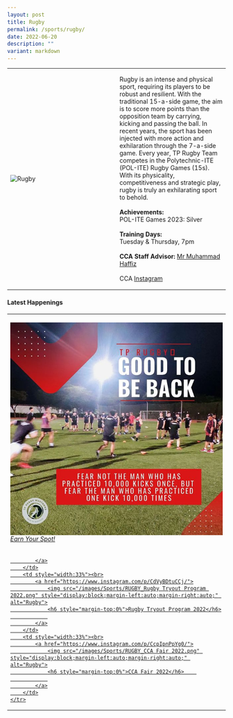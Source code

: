 ```yaml
---
layout: post
title: Rugby
permalink: /sports/rugby/
date: 2022-06-20
description: ""
variant: markdown
---
```

<table>
    <tbody><tr>
        <td style="width:50%"><img src="https://hosting.photobucket.com/images/i/tracyng81/Rugby.jpg?width=320&amp;height=320&amp;fit=bounds" style="display:block;margin-left:auto;margin-right:auto;" alt="Rugby"></td>
        <td>
            <p>
                Rugby is an intense and physical sport, requiring its players to be robust and resilient. With the traditional 15-a-side game, the aim is to score more points than the opposition team by carrying, kicking and passing the ball. In recent years, the sport has been injected with more action and exhilaration through the 7-a-side game. Every year, TP Rugby Team competes in the Polytechnic-ITE (POL-ITE) Rugby Games (15s). With its physicality, competitiveness and strategic play, rugby is truly an exhilarating sport to behold.<br>
                <br>
                <b>Achievements:</b><br>
                POL-ITE Games 2023: Silver<br>
                <br>
                <b>Training Days:</b><br>
                Tuesday &amp; Thursday, 7pm<br>
                <br>
                <b>CCA Staff Advisor:</b> <a href="mailto:Muhammad_Haffiz_AMIN@TP.EDU.SG">Mr Muhammad Haffiz</a><br>
                <br>
                CCA <a href="https://www.instagram.com/temasekpolyrugby">Instagram</a>
            </p>
        </td>
    </tr>
</tbody></table>


#### Latest Happenings

<table>
    <tbody><tr>
        <td style="width:33%"><br>
            <a href="https://www.instagram.com/p/CdaWGpGpzzM/">
                <img src="/images/Sports/RUGBY_Earn Your Spot!.png" style="display:block;margin-left:auto;margin-right:auto;" alt="Rugby">
                <h6 style="margin-top:0%">Earn Your Spot!</h6>
                
            </a>
        </td>
        <td style="width:33%"><br>
            <a href="https://www.instagram.com/p/CdVyBDtuCCj/">
                <img src="/images/Sports/RUGBY_Rugby Tryout Program 2022.png" style="display:block;margin-left:auto;margin-right:auto;" alt="Rugby">
                <h6 style="margin-top:0%">Rugby Tryout Program 2022</h6>
                
            </a>
        </td>
        <td style="width:33%"><br>
            <a href="https://www.instagram.com/p/CcpIpnPpYg0/">
                <img src="/images/Sports/RUGBY_CCA Fair 2022.png" style="display:block;margin-left:auto;margin-right:auto;" alt="Rugby">
                <h6 style="margin-top:0%">CCA Fair 2022</h6>    
                
            </a>
        </td>
    </tr>
</tbody></table>